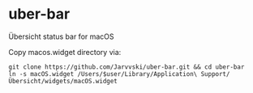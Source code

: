 # uber-bar
Übersicht status bar for macOS

Copy macos.widget directory via:

```
git clone https://github.com/Jarvvski/uber-bar.git && cd uber-bar
ln -s macOS.widget /Users/$user/Library/Application\ Support/Übersicht/widgets/macOS.widget
```
